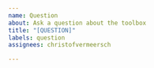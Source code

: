 ```yaml
---
name: Question
about: Ask a question about the toolbox
title: "[QUESTION]"
labels: question
assignees: christofvermeersch

---
```



